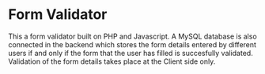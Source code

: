 # Form Validator

This a form validator built on PHP and Javascript.
A MySQL database is also connected in the backend which stores the form details entered by different users if and only if the form that the user has filled 
is succesfully validated. Validation of the form details takes place at the Client side only.
